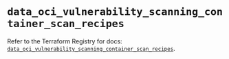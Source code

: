 # `data_oci_vulnerability_scanning_container_scan_recipes`

Refer to the Terraform Registry for docs: [`data_oci_vulnerability_scanning_container_scan_recipes`](https://registry.terraform.io/providers/oracle/oci/6.18.0/docs/data-sources/vulnerability_scanning_container_scan_recipes).
